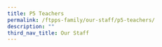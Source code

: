 ```yaml
---
title: P5 Teachers
permalink: /ftpps-family/our-staff/p5-teachers/
description: ""
third_nav_title: Our Staff
---
```

